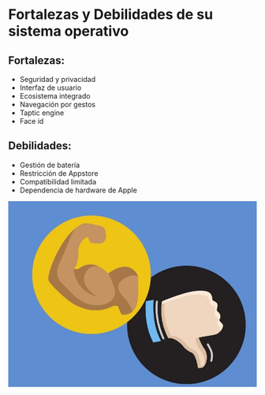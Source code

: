# **Fortalezas y Debilidades de su sistema operativo**
## **Fortalezas:**
- Seguridad y privacidad
- Interfaz de usuario
- Ecosistema integrado
- Navegación por gestos
- Taptic engine
- Face id

## **Debilidades:**
- Gestión de batería
- Restricción de Appstore
- Compatibilidad limitada
- Dependencia de hardware de Apple

![alt text](For.jpeg "siri")